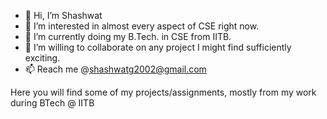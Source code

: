 - 👋 Hi, I’m Shashwat
- 👀 I’m interested in almost every aspect of CSE right now.
- 🌱 I’m currently doing my B.Tech. in CSE from IITB.
- 💞️ I’m willing to collaborate on any project I might find sufficiently exciting.
- 📫 Reach me @shashwatg2002@gmail.com

Here you will find some of my projects/assignments, mostly from my work during BTech @ IITB

<!---
PhoenixSG/PhoenixSG is a ✨ special ✨ repository because its `README.md` (this file) appears on your GitHub profile.
You can click the Preview link to take a look at your changes.
--->
